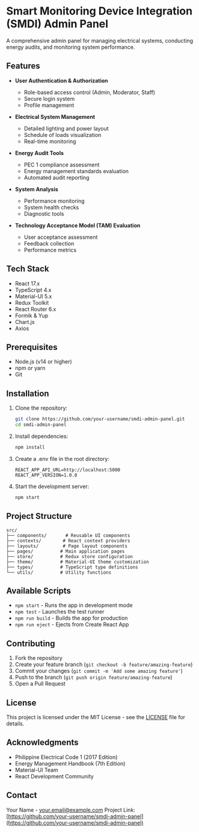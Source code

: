 # Smart Monitoring Device Integration (SMDI) Admin Panel

A comprehensive admin panel for managing electrical systems, conducting energy audits, and monitoring system performance.

## Features

- **User Authentication & Authorization**
  - Role-based access control (Admin, Moderator, Staff)
  - Secure login system
  - Profile management

- **Electrical System Management**
  - Detailed lighting and power layout
  - Schedule of loads visualization
  - Real-time monitoring

- **Energy Audit Tools**
  - PEC 1 compliance assessment
  - Energy management standards evaluation
  - Automated audit reporting

- **System Analysis**
  - Performance monitoring
  - System health checks
  - Diagnostic tools

- **Technology Acceptance Model (TAM) Evaluation**
  - User acceptance assessment
  - Feedback collection
  - Performance metrics

## Tech Stack

- React 17.x
- TypeScript 4.x
- Material-UI 5.x
- Redux Toolkit
- React Router 6.x
- Formik & Yup
- Chart.js
- Axios

## Prerequisites

- Node.js (v14 or higher)
- npm or yarn
- Git

## Installation

1. Clone the repository:
   ```bash
   git clone https://github.com/your-username/smdi-admin-panel.git
   cd smdi-admin-panel
   ```

2. Install dependencies:
   ```bash
   npm install
   ```

3. Create a .env file in the root directory:
   ```env
   REACT_APP_API_URL=http://localhost:5000
   REACT_APP_VERSION=1.0.0
   ```

4. Start the development server:
   ```bash
   npm start
   ```

## Project Structure

```
src/
├── components/       # Reusable UI components
├── contexts/        # React context providers
├── layouts/         # Page layout components
├── pages/          # Main application pages
├── store/          # Redux store configuration
├── theme/          # Material-UI theme customization
├── types/          # TypeScript type definitions
└── utils/          # Utility functions
```

## Available Scripts

- `npm start` - Runs the app in development mode
- `npm test` - Launches the test runner
- `npm run build` - Builds the app for production
- `npm run eject` - Ejects from Create React App

## Contributing

1. Fork the repository
2. Create your feature branch (`git checkout -b feature/amazing-feature`)
3. Commit your changes (`git commit -m 'Add some amazing feature'`)
4. Push to the branch (`git push origin feature/amazing-feature`)
5. Open a Pull Request

## License

This project is licensed under the MIT License - see the [LICENSE](LICENSE) file for details.

## Acknowledgments

- Philippine Electrical Code 1 (2017 Edition)
- Energy Management Handbook (7th Edition)
- Material-UI Team
- React Development Community

## Contact

Your Name - your.email@example.com
Project Link: [https://github.com/your-username/smdi-admin-panel](https://github.com/your-username/smdi-admin-panel)

